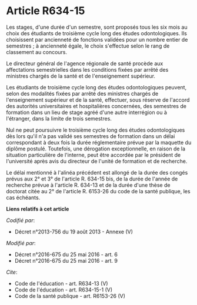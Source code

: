 # Article R634-15

Les stages, d'une durée d'un semestre, sont proposés tous les six mois au choix des étudiants de troisième cycle long des
études odontologiques. Ils choisissent par ancienneté de fonctions validées pour un nombre entier de semestres ; à ancienneté
égale, le choix s'effectue selon le rang de classement au concours. 

Le directeur général de l'agence régionale de santé procède aux affectations semestrielles dans les conditions fixées par
arrêté des ministres chargés de la santé et de l'enseignement supérieur. 

Les étudiants de troisième cycle long des études odontologiques peuvent, selon des modalités fixées par arrêté des ministres
chargés de l'enseignement supérieur et de la santé, effectuer, sous réserve de l'accord des autorités universitaires et
hospitalières concernées, des semestres de formation dans un lieu de stage agréé d'une autre interrégion ou à l'étranger,
dans la limite de trois semestres. 

Nul ne peut poursuivre le troisième cycle long des études odontologiques dès lors qu'il n'a pas validé ses semestres de
formation dans un délai correspondant à deux fois la durée réglementaire prévue par la maquette du diplôme postulé.
Toutefois, une dérogation exceptionnelle, en raison de la situation particulière de l'interne, peut être accordée par le
président de l'université après avis du directeur de l'unité de formation et de recherche. 

Le délai mentionné à l'alinéa précédent est allongé de la durée des congés prévus aux 2° et 3° de l'article R. 634-15 bis, de
la durée de l'année de recherche prévue à l'article R. 634-13 et de la durée d'une thèse de doctorat citée au 2° de l'article
R. 6153-26 du code de la santé publique, les cas échéants.

**Liens relatifs à cet article**

_Codifié par_:

  - Décret n°2013-756 du 19 août 2013 -  Annexe (V)

_Modifié par_:

  - Décret n°2016-675 du 25 mai 2016 - art. 6
  - Décret n°2016-675 du 25 mai 2016 - art. 9

_Cite_:

  - Code de l'éducation - art. R634-13 (V)
  - Code de l'éducation - art. R634-15-1 (V)
  - Code de la santé publique - art. R6153-26 (V)
